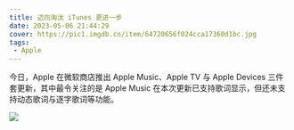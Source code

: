 ```yaml
---
title: 迈向淘汰 iTunes 更进一步
date: 2023-05-06 21:44:29
cover: https://pic1.imgdb.cn/item/64720656f024cca17360d1bc.jpg
tags:
 - Apple
---
```

今日，Apple 在微软商店推出 Apple Music、Apple TV 与 Apple Devices 三件套更新，其中最令关注的是 Apple Music 在本次更新已支持歌词显示，但还未支持动态歌词与逐字歌词等功能。

![](https://pic2.imgdb.cn/item/6447d1730d2dde57774b8009.jpg)
